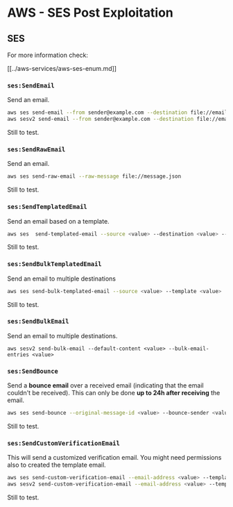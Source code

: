 # AWS - SES Post Exploitation

## SES

For more information check:

[[../aws-services/aws-ses-enum.md]]

### `ses:SendEmail`

Send an email.

```bash
aws ses send-email --from sender@example.com --destination file://emails.json --message file://message.json
aws sesv2 send-email --from sender@example.com --destination file://emails.json --message file://message.json
```

Still to test.

### `ses:SendRawEmail`

Send an email.

```bash
aws ses send-raw-email --raw-message file://message.json
```

Still to test.

### `ses:SendTemplatedEmail`

Send an email based on a template.

```bash
aws ses  send-templated-email --source <value> --destination <value> --template <value>
```

Still to test.

### `ses:SendBulkTemplatedEmail`

Send an email to multiple destinations

```bash
aws ses send-bulk-templated-email --source <value> --template <value>
```

Still to test.

### `ses:SendBulkEmail`

Send an email to multiple destinations.

```
aws sesv2 send-bulk-email --default-content <value> --bulk-email-entries <value>
```

### `ses:SendBounce`

Send a **bounce email** over a received email (indicating that the email couldn't be received). This can only be done **up to 24h after receiving** the email.

```bash
aws ses send-bounce --original-message-id <value> --bounce-sender <value> --bounced-recipient-info-list <value>
```

Still to test.

### `ses:SendCustomVerificationEmail`

This will send a customized verification email. You might need permissions also to created the template email.

```bash
aws ses send-custom-verification-email --email-address <value> --template-name <value>
aws sesv2 send-custom-verification-email --email-address <value> --template-name <value>
```

Still to test.

